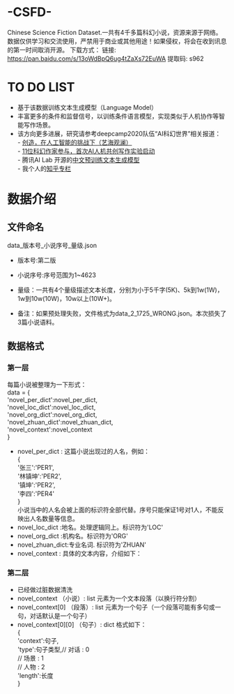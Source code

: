 
# -CSFD-
Chinese Science Fiction Dataset.一共有4千多篇科幻小说，资源来源于网络。数据仅供学习和交流使用，严禁用于商业或其他用途！如果侵权，将会在收到讯息的第一时间取消开源。
下载方式：
链接: https://pan.baidu.com/s/13oWdBpQ6ug4tZaXs72EuWA 提取码: s962 

# TO DO LIST
- 基于该数据训练文本生成模型（Language Model）
- 丰富更多的条件和监督信号，以训练条件语言模型，实现类似于人机协作等智能写作场景。
- 该方向更多进展，研究请参考deepcamp2020队伍“AI科幻世界”相关报道：  
          - [创造，在人工智能的挑战下（艺海观澜）](http://paper.people.com.cn/rmrb/html/2020-11/13/nw.D110000renmrb_20201113_1-20.htm)  
          - [11位科幻作家参与，首次AI人机共创写作实验启动](https://mp.weixin.qq.com/s?__biz=MjM5NTE5NzUwMA==&mid=2650982185&idx=1&sn=bc53dbe3af5d132b557a22ad4331d170&chksm=bd0a407a8a7dc96c786224ea0526abb239d44031c18dfb63b1281c1b3d7ef51b524d48524ad2&mpshare=1&scene=1&srcid=1027xOuD6raE1aHNcR0Lwpxc&sharer_sharetime=1608110912368&sharer_shareid=8305d06dc198527cf6890e94a751cac7&key=60ce052490790c2c8eabdfc3c892fae791baf5aaba9fd120b2c0234111012a07d4732c8ee980837c342081055865cdca03d56e7d1cc66d3aa5d6f7ebadb6441765c229adc49ba8b8971a947a94a5679252ca7b5801d9fa9da82de256632bccc57aafe926beff82811c120a2a5a1999b01505efa05a6e07f9ef6f13d4297ba0fc&ascene=1&uin=MTQwNzMxNzcyOQ%3D%3D&devicetype=Windows+10+x64&version=6300002f&lang=zh_CN&exportkey=A4dqjkSgvRaATvwKfUt8tFc%3D&pass_ticket=AUVOTl1MMqBR4u3DPoUZ26CUA7mFJEibf6rmaLCzhVHQuPO4qhcauoo2Ua3diL%2FN&wx_header=0)  
          - 腾讯AI Lab 开源的[中文预训练文本生成模型](https://github.com/lipiji/Guyu)  
          - 我个人的[知乎专栏](https://www.zhihu.com/column/c_1145745033553563648)

# 数据介绍
## 文件命名

data_版本号_小说序号_量级.json

- 版本号:第二版
- 小说序号:序号范围为1~4623
- 量级：一共有4个量级描述文本长度，分别为小于5千字(5K)、5k到1w(1W)，1w到10w(10W)，10w以上(10W+)。

- 备注：如果预处理失败，文件格式为data_2_1725_WRONG.json。本次损失了3篇小说语料。

## 数据格式

### 第一层
每篇小说被整理为一下形式：  
data = {  
          'novel_per_dict':novel_per_dict,  
          'novel_loc_dict':novel_loc_dict,  
          'novel_org_dict':novel_org_dict,  
          'novel_zhuan_dict':novel_zhuan_dict,  
          'novel_context':novel_context  
      }  

- novel_per_dict : 这篇小说出现过的人名，例如：  
  {  
    '张三':'PER1',  
    '林镇坤':'PER2',  
    '镇坤':'PER2',  
    '李四':'PER4'  
  }  
  小说当中的人名会被上面的标识符全部代替。序号只能保证1号对1人，不能反映出人名数量等信息。
- novel_loc_dict :地名。处理逻辑同上。标识符为'LOC'
- novel_org_dict :机构名。标识符为'ORG'
- novel_zhuan_dict:专业名词. 标识符为'ZHUAN'
- novel_context : 具体的文本内容，介绍如下：

### 第二层
- 已经做过脏数据清洗
- novel_context （小说）: list 元素为一个文本段落（以换行符分割）
- novel_context[0] （段落）: list 元素为一个句子（一个段落可能有多句或一句，对话默认是一个句子）
- novel_context[0][0] （句子）: dict 格式如下：  
{  
  'context':句子,  
  'type':句子类型,// 对话 : 0  
                 // 场景 : 1  
                 // 人物 : 2  
  'length':长度  
}
